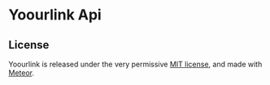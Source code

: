 # Yoourlink Api


## License

Yoourlink is released under the very permissive [MIT license](LICENSE), and made
with [Meteor](https://www.meteor.com).